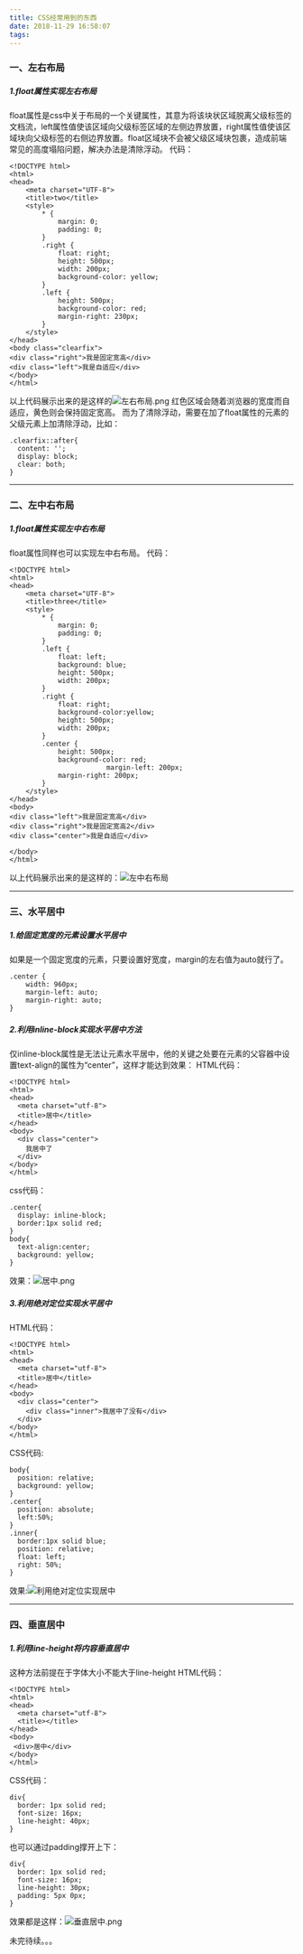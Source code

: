 ```yaml
---
title: CSS经常用到的东西
date: 2018-11-29 16:58:07
tags:
---
```

### 一、左右布局
##### 1.float属性实现左右布局
float属性是css中关于布局的一个关键属性，其意为将该块状区域脱离父级标签的文档流，left属性值使该区域向父级标签区域的左侧边界放置，right属性值使该区域块向父级标签的右侧边界放置。float区域块不会被父级区域块包裹，造成前端常见的高度塌陷问题，解决办法是清除浮动。
代码：
```
<!DOCTYPE html>
<html>
<head>
	<meta charset="UTF-8">
	<title>two</title>
	<style>
		* {
			margin: 0;
			padding: 0;
		}
		.right {
			float: right;
			height: 500px;
			width: 200px;
			background-color: yellow;
		}
		.left {
			height: 500px;
			background-color: red;
			margin-right: 230px;
		}
	</style>
</head>
<body class="clearfix">
<div class="right">我是固定宽高</div>
<div class="left">我是自适应</div>
</body>
</html>
```
以上代码展示出来的是这样的![左右布局.png](https://upload-images.jianshu.io/upload_images/7017681-4865e60f81ca34cd.png?imageMogr2/auto-orient/strip%7CimageView2/2/w/1240)
红色区域会随着浏览器的宽度而自适应，黄色则会保持固定宽高。
而为了清除浮动，需要在加了float属性的元素的父级元素上加清除浮动，比如：
```
.clearfix::after{
  content: '';
  display: block;
  clear: both;
}
```
***        
### 二、左中右布局
##### 1.float属性实现左中右布局
float属性同样也可以实现左中右布局。
代码：
```
<!DOCTYPE html>
<html>
<head>
	<meta charset="UTF-8">
	<title>three</title>
	<style>
		* {
			margin: 0;
			padding: 0;
		}
		.left {
			float: left;
			background: blue;
			height: 500px;
			width: 200px;
		}
		.right {
			float: right;
			background-color:yellow;
			height: 500px;
			width: 200px;
		}
		.center {
			height: 500px;
			background-color: red;
                        margin-left: 200px;
			margin-right: 200px;
		}
	</style>
</head>
<body>
<div class="left">我是固定宽高</div>
<div class="right">我是固定宽高2</div>
<div class="center">我是自适应</div>
	
</body>
</html>
```
以上代码展示出来的是这样的：![左中右布局](https://upload-images.jianshu.io/upload_images/7017681-db9b30792725b6df.png?imageMogr2/auto-orient/strip%7CimageView2/2/w/1240)

***
### 三、水平居中
##### 1.给固定宽度的元素设置水平居中
如果是一个固定宽度的元素，只要设置好宽度，margin的左右值为auto就行了。
```
.center {
	width: 960px;
	margin-left: auto;
	margin-right: auto;
}
```
##### 2.利用inline-block实现水平居中方法
仅inline-block属性是无法让元素水平居中，他的关键之处要在元素的父容器中设置text-align的属性为“center”，这样才能达到效果：
HTML代码：
```
<!DOCTYPE html>
<html>
<head>
  <meta charset="utf-8">
  <title>居中</title>
</head>
<body>
  <div class="center">
    我居中了
  </div>
</body>
</html>
```
css代码：
```
.center{
  display: inline-block;
  border:1px solid red;
}
body{
  text-align:center;
  background: yellow;
}
```
效果：![居中.png](https://upload-images.jianshu.io/upload_images/7017681-ab38c3f9c7df1c33.png?imageMogr2/auto-orient/strip%7CimageView2/2/w/1240)
##### 3.利用绝对定位实现水平居中
HTML代码：
```
<!DOCTYPE html>
<html>
<head>
  <meta charset="utf-8">
  <title>居中</title>
</head>
<body>
  <div class="center">
    <div class="inner">我居中了没有</div>
  </div>
</body>
</html>
```
CSS代码:
```
body{
  position: relative;
  background: yellow;
}
.center{
  position: absolute;
  left:50%;
}
.inner{
  border:1px solid blue;
  position: relative;
  float: left;
  right: 50%;
}
```
效果:![利用绝对定位实现居中](https://upload-images.jianshu.io/upload_images/7017681-6ee00dfe558d413b.png?imageMogr2/auto-orient/strip%7CimageView2/2/w/1240)
***

### 四、垂直居中
##### 1.利用line-height将内容垂直居中
这种方法前提在于字体大小不能大于line-height
HTML代码：
```
<!DOCTYPE html>
<html>
<head>
  <meta charset="utf-8">
  <title></title>
</head>
<body>
 <div>居中</div>
</body>
</html>
```
CSS代码：
```
div{
  border: 1px solid red;
  font-size: 16px;
  line-height: 40px;
}
```
也可以通过padding撑开上下：
```
div{
  border: 1px solid red;
  font-size: 16px;
  line-height: 30px;
  padding: 5px 0px;
}
```
效果都是这样：![垂直居中.png](https://upload-images.jianshu.io/upload_images/7017681-f6cb613dad8f57e7.png?imageMogr2/auto-orient/strip%7CimageView2/2/w/1240)

未完待续。。。
